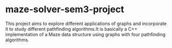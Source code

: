 # maze-solver-sem3-project
This project aims to explore different applications of graphs and incorporate it to study different pathfinding algorithms.It is basically a C++ implementation of a Maze data structure using graphs with four pathfinding algorithms.

